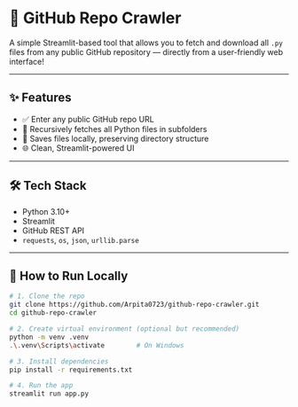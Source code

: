 # 🔎 GitHub Repo Crawler

A simple Streamlit-based tool that allows you to fetch and download all `.py` files from any public GitHub repository — directly from a user-friendly web interface!

---

## ✨ Features

- ✅ Enter any public GitHub repo URL
- 📁 Recursively fetches all Python files in subfolders
- 💾 Saves files locally, preserving directory structure
- 🌐 Clean, Streamlit-powered UI

---

## 🛠 Tech Stack

- Python 3.10+
- Streamlit
- GitHub REST API
- `requests`, `os`, `json`, `urllib.parse`

---

## 🚀 How to Run Locally

```bash
# 1. Clone the repo
git clone https://github.com/Arpita0723/github-repo-crawler.git
cd github-repo-crawler

# 2. Create virtual environment (optional but recommended)
python -m venv .venv
.\.venv\Scripts\activate        # On Windows

# 3. Install dependencies
pip install -r requirements.txt

# 4. Run the app
streamlit run app.py
